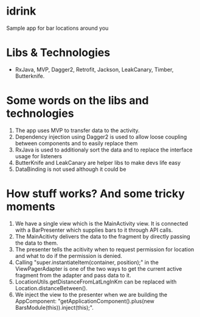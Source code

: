 # idrink

Sample app for bar locations around you

# Libs & Technologies

* RxJava, MVP, Dagger2, Retrofit, Jackson, LeakCanary, Timber, Butterknife.

# Some words on the libs and technologies

1. The app uses MVP to transfer data to the activity.
2. Dependency injection using Dagger2 is used to allow loose coupling between components and to easily replace them
3. RxJava is used to additionaly sort the data and to replace the interface usage for listeners
4. ButterKnife and LeakCanary are helper libs to make devs life easy
5. DataBinding is not used although it could be

# How stuff works? And some tricky moments

1. We have a single view which is the MainActivity view. It is connected with a BarPresenter which supplies bars to it through API calls.
2. The MainAcitivty delivers the data to the fragment by directly passing the data to them.
3. The presenter tells the acitivity when to request permission for location and what to do if the permission is denied.
4. Calling "super.instantiateItem(container, position);" in the ViewPagerAdapter is one of the two ways to get the current active fragment from the adapter and pass data to it.
5. LocationUtils.getDistanceFromLatLngInKm can be replaced with Location.distanceBetween().
6. We inject the view to the presenter when we are building the AppComponent: "getApplicationComponent().plus(new BarsModule(this)).inject(this);".

